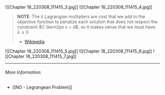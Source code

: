 ![[Chapter 18_220308_111415_3.jpg]]
![[Chapter 18_220308_111415_4.jpg]]

> **NOTE**:
> The $\lambda$ Lagrangian multipliers are cost that we add to the objective function to penalize each solution that does not respect the constraint $C \kern2px x = d$, so it makes sense that we must have:
> $\lambda \ge 0$
> - [Wikipedia](https://en.wikipedia.org/wiki/Lagrangian_relaxation#:~:text=If%20we%20let,be%20nonnegative%20weights)

![[Chapter 18_220308_111415_5.jpg]]
![[Chapter 18_220308_111415_6.jpg]]
![[Chapter 18_220308_111415_7.jpg]]

---
###### More Information:
- [[NO - Legrangean Problem]]
